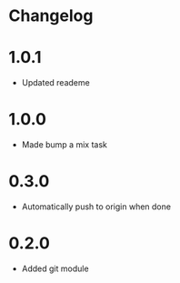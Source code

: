 # Changelog

# 1.0.1
* Updated reademe

# 1.0.0
* Made bump a mix task

# 0.3.0
* Automatically push to origin when done

# 0.2.0
* Added git module


